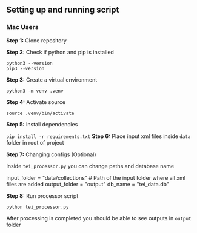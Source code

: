 ## Setting up and running script
### Mac Users

**Step 1:** Clone repository

**Step 2:** Check if python and pip is installed

```
python3 --version
pip3 --version
```

**Step 3:** Create a virtual environment 

```python3 -m venv .venv```

**Step 4:** Activate source

```source .venv/bin/activate``` 

**Step 5:** Install dependencies

```pip install -r requirements.txt```
**Step 6:** Place input xml files inside `data` folder in root of project

**Step 7:** Changing configs (Optional)

Inside ```tei_processor.py``` you can change paths and database name

input_folder = "data/collections" # Path of the input folder where all xml files are added
output_folder = "output"
db_name = "tei_data.db"

**Step 8:** Run processor script

```python tei_processor.py```

After processing is completed you should be able to see outputs in ```output``` folder


